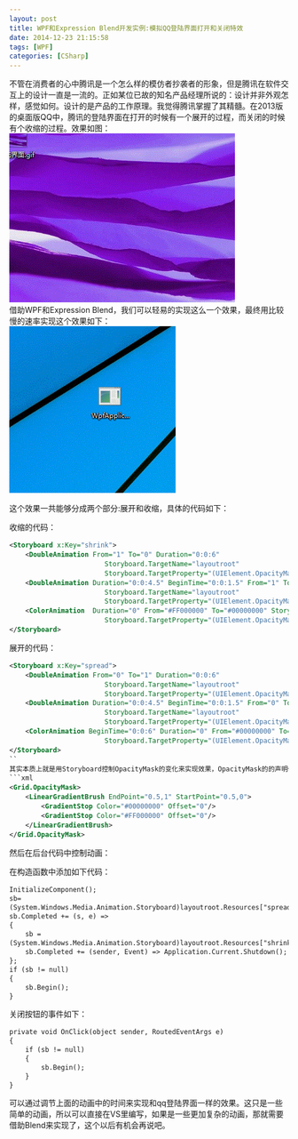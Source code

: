 ```yaml
---
layout: post
title: WPF和Expression Blend开发实例:模拟QQ登陆界面打开和关闭特效
date: 2014-12-23 21:15:58
tags: [WPF]
categories: [CSharp]
---
```

不管在消费者的心中腾讯是一个怎么样的模仿者抄袭者的形象，但是腾讯在软件交互上的设计一直是一流的。正如某位已故的知名产品经理所说的：设计并非外观怎样，感觉如何。设计的是产品的工作原理。我觉得腾讯掌握了其精髓。在2013版的桌面版QQ中，腾讯的登陆界面在打开的时候有一个展开的过程，而关闭的时候有个收缩的过程。效果如图：  
![Image](/images/2014-12-23-WPFQQ-01.jpg)  
借助WPF和Expression Blend，我们可以轻易的实现这么一个效果，最终用比较慢的速率实现这个效果如下：  
![Image](/images/2014-12-23-WPFQQ-02.jpg)

这个效果一共能够分成两个部分:展开和收缩，具体的代码如下：

收缩的代码：
```xml
<Storyboard x:Key="shrink">
    <DoubleAnimation From="1" To="0" Duration="0:0:6"
                        Storyboard.TargetName="layoutroot"
                        Storyboard.TargetProperty="(UIElement.OpacityMask).(GradientBrush.GradientStops)[0].Offset"/>
    <DoubleAnimation Duration="0:0:4.5" BeginTime="0:0:1.5" From="1" To="0"
                        Storyboard.TargetName="layoutroot"
                        Storyboard.TargetProperty="(UIElement.OpacityMask).(GradientBrush.GradientStops)[1].Offset"/>
    <ColorAnimation  Duration="0" From="#FF000000" To="#00000000" Storyboard.TargetName="layoutroot"
                        Storyboard.TargetProperty="(UIElement.OpacityMask).(GradientBrush.GradientStops)[1].Color"/>
</Storyboard>
```    
展开的代码：
```xml
<Storyboard x:Key="spread">
    <DoubleAnimation From="0" To="1" Duration="0:0:6"
                        Storyboard.TargetName="layoutroot"
                        Storyboard.TargetProperty="(UIElement.OpacityMask).(GradientBrush.GradientStops)[0].Offset"/>
    <DoubleAnimation Duration="0:0:4.5" BeginTime="0:0:1.5" From="0" To="1"
                        Storyboard.TargetName="layoutroot"
                        Storyboard.TargetProperty="(UIElement.OpacityMask).(GradientBrush.GradientStops)[1].Offset"/>
    <ColorAnimation BeginTime="0:0:6" Duration="0" From="#00000000" To="#FF000000" Storyboard.TargetName="layoutroot"
                        Storyboard.TargetProperty="(UIElement.OpacityMask).(GradientBrush.GradientStops)[0].Color" />
</Storyboard>
``    
其实本质上就是用Storyboard控制OpacityMask的变化来实现效果，OpacityMask的的声明代码如下：
```xml
<Grid.OpacityMask>
    <LinearGradientBrush EndPoint="0.5,1" StartPoint="0.5,0">
        <GradientStop Color="#00000000" Offset="0"/>
        <GradientStop Color="#FF000000" Offset="0"/>
    </LinearGradientBrush>
</Grid.OpacityMask>
```    
然后在后台代码中控制动画：

在构造函数中添加如下代码：
```CSharp
InitializeComponent();
sb= (System.Windows.Media.Animation.Storyboard)layoutroot.Resources["spread"];
sb.Completed += (s, e) =>
{
    sb = (System.Windows.Media.Animation.Storyboard)layoutroot.Resources["shrink"];
    sb.Completed += (sender, Event) => Application.Current.Shutdown();
};
if (sb != null)
{
    sb.Begin();
}
```
关闭按钮的事件如下：
```CSharp
private void OnClick(object sender, RoutedEventArgs e)
{
    if (sb != null)
    {
        sb.Begin();
    }
}
```   
可以通过调节上面的动画中的时间来实现和qq登陆界面一样的效果。这只是一些简单的动画，所以可以直接在VS里编写，如果是一些更加复杂的动画，那就需要借助Blend来实现了，这个以后有机会再说吧。